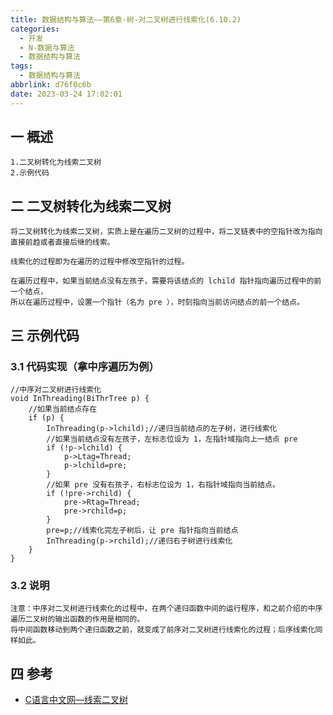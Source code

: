 ```yaml
---
title: 数据结构与算法——第6章-树-对二叉树进行线索化(6.10.2)
categories:
  - 开发
  - N-数据与算法
  - 数据结构与算法
tags:
  - 数据结构与算法
abbrlink: d76f0c6b
date: 2023-03-24 17:02:01
---
```

## 一 概述

```
1.二叉树转化为线索二叉树
2.示例代码
```

<!--more-->

## 二 二叉树转化为线索二叉树

```
将二叉树转化为线索二叉树，实质上是在遍历二叉树的过程中，将二叉链表中的空指针改为指向直接前趋或者直接后继的线索。

线索化的过程即为在遍历的过程中修改空指针的过程。

在遍历过程中，如果当前结点没有左孩子，需要将该结点的 lchild 指针指向遍历过程中的前一个结点，
所以在遍历过程中，设置一个指针（名为 pre ），时刻指向当前访问结点的前一个结点。
```

## 三 示例代码

### 3.1 代码实现（拿中序遍历为例）

```
//中序对二叉树进行线索化
void InThreading(BiThrTree p) {
	//如果当前结点存在
	if (p) {
		InThreading(p->lchild);//递归当前结点的左子树，进行线索化
		//如果当前结点没有左孩子，左标志位设为 1，左指针域指向上一结点 pre
		if (!p->lchild) {
			p->Ltag=Thread;
			p->lchild=pre;
		}
		//如果 pre 没有右孩子，右标志位设为 1，右指针域指向当前结点。
		if (!pre->rchild) {
			pre->Rtag=Thread;
			pre->rchild=p;
		}
		pre=p;//线索化完左子树后，让 pre 指针指向当前结点
		InThreading(p->rchild);//递归右子树进行线索化
	}
}
```

### 3.2 说明

```
注意：中序对二叉树进行线索化的过程中，在两个递归函数中间的运行程序，和之前介绍的中序遍历二叉树的输出函数的作用是相同的。
将中间函数移动到两个递归函数之前，就变成了前序对二叉树进行线索化的过程；后序线索化同样如此。
```


## 四 参考

* [C语言中文网—线索二叉树](https://c.biancheng.net/view/vip_3391.html)








